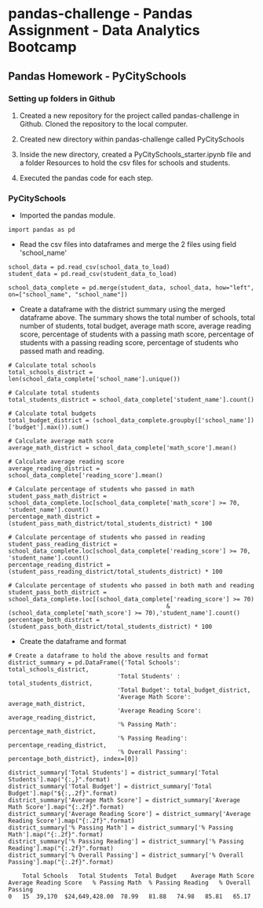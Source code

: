 # pandas-challenge - Pandas Assignment - Data Analytics Bootcamp

## Pandas Homework - PyCitySchools

### Setting up folders in Github

1. Created a new repository for the project called pandas-challenge in Github. Cloned the repository to the local computer.

2. Created new directory within pandas-challenge called PyCitySchools

3. Inside the new directory, created a PyCitySchools_starter.ipynb file and a folder Resources to hold the csv files for schools and students.

4. Executed the pandas code for each step.

### PyCitySchools

   * Imported the pandas module.
```
import pandas as pd
```
  * Read the csv files into dataframes and merge the 2 files using field 'school_name'
```
school_data = pd.read_csv(school_data_to_load)
student_data = pd.read_csv(student_data_to_load)

school_data_complete = pd.merge(student_data, school_data, how="left", on=["school_name", "school_name"])
```
* Create a dataframe with the district summary using the merged dataframe above. The summary shows the total number of schools, total number of students, total budget, average math score, average reading score, percentage of students with a passing math score, percentage of students with a passing reading score, percentage of students who passed math and reading. 
```
# Calculate total schools
total_schools_district = len(school_data_complete['school_name'].unique())

# Calculate total students
total_students_district = school_data_complete['student_name'].count()

# Calculate total budgets
total_budget_district = (school_data_complete.groupby(['school_name'])['budget'].max()).sum()

# Calculate average math score
average_math_district = school_data_complete['math_score'].mean()

# Calculate average reading score
average_reading_district = school_data_complete['reading_score'].mean()

# Calculate percentage of students who passed in math
student_pass_math_district = school_data_complete.loc[school_data_complete['math_score'] >= 70, 'student_name'].count()
percentage_math_district = (student_pass_math_district/total_students_district) * 100

# Calculate percentage of students who passed in reading
student_pass_reading_district = school_data_complete.loc[school_data_complete['reading_score'] >= 70, 'student_name'].count()
percentage_reading_district = (student_pass_reading_district/total_students_district) * 100

# Calculate percentage of students who passed in both math and reading
student_pass_both_district = school_data_complete.loc[(school_data_complete['reading_score'] >= 70) 
                                             & (school_data_complete['math_score'] >= 70),'student_name'].count()
percentage_both_district = (student_pass_both_district/total_students_district) * 100
```
* Create the dataframe and format
```
# Create a dataframe to hold the above results and format 
district_summary = pd.DataFrame({'Total Schools': total_schools_district,
                               'Total Students' : total_students_district,
                               'Total Budget': total_budget_district,
                               'Average Math Score': average_math_district,
                               'Average Reading Score': average_reading_district,
                               '% Passing Math': percentage_math_district,
                               '% Passing Reading': percentage_reading_district,
                               '% Overall Passing': percentage_both_district}, index=[0])

district_summary['Total Students'] = district_summary['Total Students'].map("{:,}".format)
district_summary['Total Budget'] = district_summary['Total Budget'].map("${:,.2f}".format)
district_summary['Average Math Score'] = district_summary['Average Math Score'].map("{:.2f}".format)
district_summary['Average Reading Score'] = district_summary['Average Reading Score'].map("{:.2f}".format)
district_summary['% Passing Math'] = district_summary['% Passing Math'].map("{:.2f}".format)
district_summary['% Passing Reading'] = district_summary['% Passing Reading'].map("{:.2f}".format)
district_summary['% Overall Passing'] = district_summary['% Overall Passing'].map("{:.2f}".format)
```
```
	Total Schools	Total Students	Total Budget	Average Math Score	Average Reading Score	% Passing Math	% Passing Reading	% Overall Passing
0	15	39,170	$24,649,428.00	78.99	81.88	74.98	85.81	65.17
```